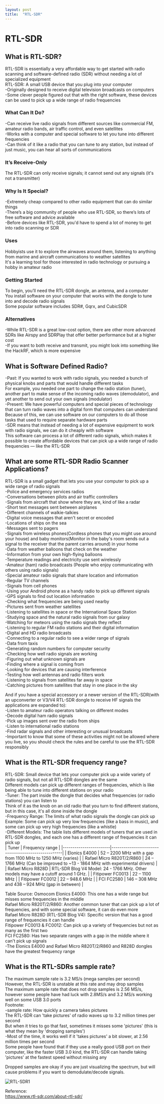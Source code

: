 ```yaml
---
layout: post
title:  "RTL-SDR"
---
```


# RTL-SDR
## What is RTL-SDR?
RTL-SDR is essentially a very affordable way to get started with radio scanning and software-defined radio (SDR) without needing a lot of specialized equipment <br/>
RTL-SDR: A small USB device that you plug into your computer <br/>
-Originally designed to receive digital television broadcasts on computers <br/>
-Some clever people figured out that with the right software, these devices can be used to pick up a wide range of radio frequencies <br/>
### What Can It Do?
-Can receive live radio signals from different sources like commercial FM, amateur radio bands, air traffic control, and even satellites <br/>
-Works with a computer and special software to let you tune into different frequencies <br/>
-Can think of it like a radio that you can tune to any station, but instead of just music, you can hear all sorts of communications <br/>
### It’s Receive-Only
The RTL-SDR can only receive signals; it cannot send out any signals (it's not a transmitter) <br/>
### Why Is It Special?
-Extremely cheap compared to other radio equipment that can do similar things <br/>
-There’s a big community of people who use RTL-SDR, so there’s lots of free software and advice available <br/>
-Before devices like RTL-SDR, you'd have to spend a lot of money to get into radio scanning or SDR <br/>
### Uses
Hobbyists use it to explore the airwaves around them, listening to anything from marine and aircraft communications to weather satellites <br/>
It's a learning tool for those interested in radio technology or pursuing a hobby in amateur radio <br/>
### Getting Started
To begin, you’ll need the RTL-SDR dongle, an antenna, and a computer <br/>
You install software on your computer that works with the dongle to tune into and decode radio signals <br/>
Some popular software includes SDR#, Gqrx, and CubicSDR <br/>
### Alternatives
-While RTL-SDR is a great low-cost option, there are other more advanced SDRs like Airspy and SDRPlay that offer better performance but at a higher cost <br/>
-If you want to both receive and transmit, you might look into something like the HackRF, which is more expensive <br/>

## What is Software Defined Radio?
-Past: If you wanted to work with radio signals, you needed a bunch of physical knobs and parts that would handle different tasks <br/>
For example, you needed one part to change the radio station (tuner), another part to make sense of the incoming radio waves (demodulator), and yet another to send out your own signals (modulator) <br/>
-Present: We have powerful computers and special pieces of technology that can turn radio waves into a digital form that computers can understand <br/>
Because of this, we can use software on our computers to do all those tasks that used to require separate hardware parts <br/>
-SDR means that instead of needing a lot of expensive equipment to work with radio signals, we can do it cheaply with software <br/>
This software can process a lot of different radio signals, which makes it possible to create affordable devices that can pick up a wide range of radio frequencies — like the RTL-SDR <br/>

## What are some RTL-SDR Radio Scanner Applications?
RTL-SDR is a small gadget that lets you use your computer to pick up a wide range of radio signals <br/>
-Police and emergency services radios <br/>
-Conversations between pilots and air traffic controllers <br/>
-Signals from aircraft that show where they are, kind of like a radar <br/>
-Short text messages sent between airplanes <br/>
-Different channels of walkie-talkies <br/>
-Digital voice messages that aren't secret or encoded <br/>
-Locations of ships on the sea <br/>
-Messages sent to pagers <br/>
-Signals from wireless phones(Cordless phones that you might use around your house) and baby monitors(Monitor in the baby's room sends out a signal to the receiver that the parent carries around) in your home <br/>
-Data from weather balloons that check on the weather <br/>
-Information from your own high-flying balloons <br/>
-Temperature readings and electricity use sent wirelessly <br/>
-Amateur (ham) radio broadcasts (People who enjoy communicating with others using radio signals) <br/>
-Special amateur radio signals that share location and information <br/>
-Regular TV channels <br/>
-Signals from cell phones <br/>
-Using your Android phone as a handy radio to pick up different signals <br/>
-GPS signals to find out location information <br/>
-Checking what frequencies are being used nearby <br/>
-Pictures sent from weather satellites <br/>
-Listening to satellites in space or the International Space Station <br/>
-Studying space and the natural radio signals from our galaxy <br/>
-Watching for meteors using the radio signals they reflect <br/>
-Listening to regular FM radio stations and their digital information <br/>
-Digital and HD radio broadcasts <br/>
-Connecting to a regular radio to see a wider range of signals <br/>
-Data from taxis <br/>
-Generating random numbers for computer security <br/>
-Checking how well radio signals are working <br/>
-Figuring out what unknown signals are <br/>
-Finding where a signal is coming from <br/>
-Looking for devices that are causing interference <br/>
-Testing how well antennas and radio filters work <br/>
-Listening to signals from satellites far away in space <br/>
-Catching pictures from satellites that stay in one place in the sky <br/>

And if you have a special accessory or a newer version of the RTL-SDR(with an upconverter or V3/V4 RTL-SDR dongle to receive HF signals the applications are expanded to): <br/>
-Listen to amateur radio operators talking on different modes <br/>
-Decode digital ham radio signals <br/>
-Pick up images sent over the radio from ships <br/>
-Listen to international radio stations <br/>
-Find radar signals and other interesting or unusual broadcasts <br/>
-Important to know that some of these activities might not be allowed where you live, so you should check the rules and be careful to use the RTL-SDR responsibly <br/>

## What is the RTL-SDR frequency range?
RTL-SDR: Small device that lets your computer pick up a wide variety of radio signals, but not all RTL-SDR dongles are the same <br/>
Different models can pick up different ranges of frequencies, which is like being able to tune into different stations on your radio <br/>
-Tuner: The part inside the dongle that decides what frequencies (or radio stations) you can listen to <br/>
Think of it as the knob on an old radio that you turn to find different stations, but in this case, it's all done inside the dongle <br/>
-Frequency Range: The limits of what radio signals the dongle can pick up <br/>
Example: Some can pick up very low frequencies (like a bass in music), and some can pick up very high frequencies (like a whistle) <br/>
-Different Models: The table lists different models of tuners that are used in RTL-SDR dongles, and each one has a different range of frequencies it can pick up <br/>
| Tuner                  | Frequency range                                     |
|------------------------|-----------------------------------------------------|
| Elonics E4000          | 52 – 2200 MHz with a gap from 1100 MHz to 1250 MHz (varies) |
| Rafael Micro R820T/2/R860 | 24 – 1766 MHz (Can be improved to ~13 - 1864 MHz with experimental drivers) |
| Rafael Micro R828D     | RTL-SDR Blog V4 Model: 24 - 1766 MHz. Other models may have a cutoff around 1 GHz. |
| Fitipower FC0013       | 22 – 1100 MHz                                       |
| Fitipower FC0012       | 22 – 948.6 MHz                                      |
| FCI FC2580             | 146 – 308 MHz and 438 – 924 MHz (gap in between)   |

Table Source: Osmocom
Elonics E4000: This one has a wide range but misses some frequencies in the middle <br/>
Rafael Micro R820T/2/R860: Another common tuner that can pick up a lot of frequencies, and with some special software, it can do even more <br/>
Rafael Micro R828D (RTL-SDR Blog V4): Specific version that has a good range of frequencies it can handle <br/>
Fitipower FC0013 & FC0012: Can pick up a variety of frequencies but not as many as the first two <br/>
FCI FC2580: Has two separate ranges with a gap in the middle where it can't pick up signals <br/>
-The Elonics E4000 and Rafael Micro R820T/2/R860 and R828D dongles have the greatest frequency range <br/>

## What is the RTL-SDRs sample rate?
The maximum sample rate is 3.2 MS/s (mega samples per second) <br/>
However, the RTL-SDR is unstable at this rate and may drop samples <br/>
The maximum sample rate that does not drop samples is 2.56 MS/s, however some people have had luck with 2.8MS/s and 3.2 MS/s working well on some USB 3.0 ports <br/>
Footnote: <br/>
-sample rate: How quickly a camera takes pictures <br/>
The RTL-SDR can 'take pictures' of radio waves up to 3.2 million times per second <br/>
But when it tries to go that fast, sometimes it misses some 'pictures' (this is what they mean by 'dropping samples') <br/>
-Most of the time, it works well if it 'takes pictures' a bit slower, at 2.56 million times per second <br/>
Some people have found that if they use a really good USB port on their computer, like the faster USB 3.0 kind, the RTL-SDR can handle taking 'pictures' at the fastest speed without missing any <br/>












Dropped samples are okay if you are just visualizing the spectrum, but will cause problems if you want to demodulate/decode signals.

![RTL-SDR1](https://github.com/growingpenguin/growingpenguin.github.io/assets/110277903/b5ff26a4-dcf4-40d8-b30b-6fd112c492ba)


Reference: <br/>
https://www.rtl-sdr.com/about-rtl-sdr/ <br/>
